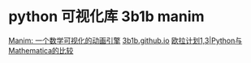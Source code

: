 # python 可视化库 3b1b manim

[Manim: 一个数学可视化的动画引擎](https://zhuanlan.zhihu.com/p/358515354)
[3b1b.github.io](https://3b1b.github.io/manim/getting_started/quickstart.html)
[欧拉计划1,3|Python与Mathematica的比较](https://zhuanlan.zhihu.com/p/164785751)
